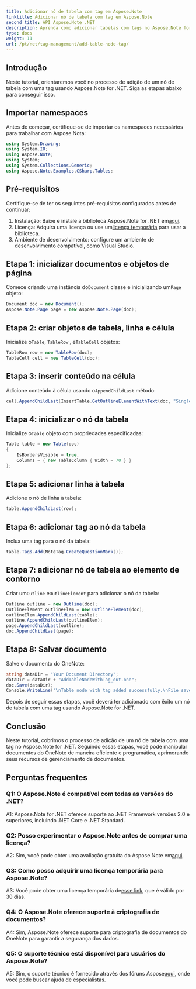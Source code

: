 ```yaml
---
title: Adicionar nó de tabela com tag em Aspose.Note
linktitle: Adicionar nó de tabela com tag em Aspose.Note
second_title: API Aspose.Note .NET
description: Aprenda como adicionar tabelas com tags no Aspose.Note for .NET. Aprimore suas habilidades de manipulação de documentos de forma programática.
type: docs
weight: 11
url: /pt/net/tag-management/add-table-node-tag/
---
```

## Introdução

Neste tutorial, orientaremos você no processo de adição de um nó de tabela com uma tag usando Aspose.Note for .NET. Siga as etapas abaixo para conseguir isso.

## Importar namespaces

Antes de começar, certifique-se de importar os namespaces necessários para trabalhar com Aspose.Nota:

```csharp
using System.Drawing;
using System.IO;
using Aspose.Note;
using System;
using System.Collections.Generic;
using Aspose.Note.Examples.CSharp.Tables;
```

## Pré-requisitos

Certifique-se de ter os seguintes pré-requisitos configurados antes de continuar:

1.  Instalação: Baixe e instale a biblioteca Aspose.Note for .NET em[aqui](https://releases.aspose.com/note/net/).
2.  Licença: Adquira uma licença ou use um[licença temporária](https://purchase.aspose.com/temporary-license/) para usar a biblioteca.
3. Ambiente de desenvolvimento: configure um ambiente de desenvolvimento compatível, como Visual Studio.

## Etapa 1: inicializar documentos e objetos de página

 Comece criando uma instância do`Document` classe e inicializando um`Page` objeto:

```csharp
Document doc = new Document();
Aspose.Note.Page page = new Aspose.Note.Page(doc);
```

## Etapa 2: criar objetos de tabela, linha e célula

 Inicialize o`Table`, `TableRow` , e`TableCell` objetos:

```csharp
TableRow row = new TableRow(doc);
TableCell cell = new TableCell(doc);
```

## Etapa 3: inserir conteúdo na célula

 Adicione conteúdo à célula usando o`AppendChildLast` método:

```csharp
cell.AppendChildLast(InsertTable.GetOutlineElementWithText(doc, "Single cell."));
```

## Etapa 4: inicializar o nó da tabela

 Inicialize o`Table` objeto com propriedades especificadas:

```csharp
Table table = new Table(doc)
{
    IsBordersVisible = true,
    Columns = { new TableColumn { Width = 70 } }
};
```

## Etapa 5: adicionar linha à tabela

Adicione o nó de linha à tabela:

```csharp
table.AppendChildLast(row);
```

## Etapa 6: adicionar tag ao nó da tabela

Inclua uma tag para o nó da tabela:

```csharp
table.Tags.Add(NoteTag.CreateQuestionMark());
```

## Etapa 7: adicionar nó de tabela ao elemento de contorno

 Criar um`Outline` e`OutlineElement` para adicionar o nó da tabela:

```csharp
Outline outline = new Outline(doc);
OutlineElement outlineElem = new OutlineElement(doc);
outlineElem.AppendChildLast(table);
outline.AppendChildLast(outlineElem);
page.AppendChildLast(outline);
doc.AppendChildLast(page);
```

## Etapa 8: Salvar documento

Salve o documento do OneNote:

```csharp
string dataDir = "Your Document Directory";
dataDir = dataDir + "AddTableNodeWithTag_out.one";
doc.Save(dataDir);
Console.WriteLine("\nTable node with tag added successfully.\nFile saved at " + dataDir);
```

Depois de seguir essas etapas, você deverá ter adicionado com êxito um nó de tabela com uma tag usando Aspose.Note for .NET.

## Conclusão

Neste tutorial, cobrimos o processo de adição de um nó de tabela com uma tag no Aspose.Note for .NET. Seguindo essas etapas, você pode manipular documentos do OneNote de maneira eficiente e programática, aprimorando seus recursos de gerenciamento de documentos.

## Perguntas frequentes

### Q1: O Aspose.Note é compatível com todas as versões do .NET?

A1: Aspose.Note for .NET oferece suporte ao .NET Framework versões 2.0 e superiores, incluindo .NET Core e .NET Standard.

### Q2: Posso experimentar o Aspose.Note antes de comprar uma licença?

 A2: Sim, você pode obter uma avaliação gratuita do Aspose.Note em[aqui](https://releases.aspose.com/).

### Q3: Como posso adquirir uma licença temporária para Aspose.Note?

 A3: Você pode obter uma licença temporária de[esse link](https://purchase.aspose.com/temporary-license/), que é válido por 30 dias.

### Q4: O Aspose.Note oferece suporte à criptografia de documentos?

A4: Sim, Aspose.Note oferece suporte para criptografia de documentos do OneNote para garantir a segurança dos dados.

### Q5: O suporte técnico está disponível para usuários do Aspose.Note?

 A5: Sim, o suporte técnico é fornecido através dos fóruns Aspose[aqui](https://forum.aspose.com/c/note/28), onde você pode buscar ajuda de especialistas.